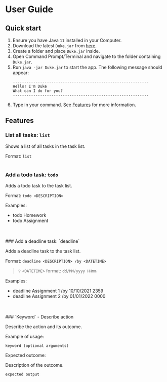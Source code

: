 # User Guide

## Quick start
1. Ensure you have Java `11` installed in your Computer.
2. Download the latest `Duke.jar` from [here](https://github.com/leyondlee/ip/releases).
3. Create a folder and place `Duke.jar` inside.
4. Open Command Prompt/Terminal and navigate to the folder containing `Duke.jar`.
5. Run `java -jar Duke.jar` to start the app. The following message should appear:
   ```
   ------------------------------------------------------------
   Hello! I'm Duke
   What can I do for you?
   ------------------------------------------------------------
   ```
6. Type in your command. See [Features](#features) for more information.

## Features 

### List all tasks: `list`

Shows a list of all tasks in the task list.

Format: `list`
<br/>
<br/>
### Add a todo task: `todo`

Adds a todo task to the task list.

Format: `todo <DESCRIPTION>`

Examples:
* todo Homework
* todo Assignment
<br/>
<br/>
### Add a deadline task: `deadline`

Adds a deadline task to the task list.

Format: `deadline <DESCRIPTION> /by <DATETIME>`
> :bulb: `<DATETIME>` format: `dd/MM/yyyy HHmm`

Examples:
* deadline Assignment 1 /by 10/10/2021 2359
* deadline Assignment 2 /by 01/01/2022 0000
<br/>
<br/>
### `Keyword` - Describe action

Describe the action and its outcome.

Example of usage: 

`keyword (optional arguments)`

Expected outcome:

Description of the outcome.

```
expected output
```
